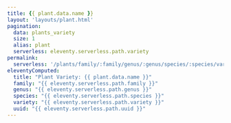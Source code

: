 ```yaml
---
title: {{ plant.data.name }}
layout: 'layouts/plant.html'
pagination:
  data: plants_variety
  size: 1
  alias: plant
  serverless: eleventy.serverless.path.variety
permalink:
  serverless: '/plants/family/:family/genus/:genus/species/:species/variety/:variety/uuid/:uuid/'
eleventyComputed:
  title: "Plant Variety: {{ plant.data.name }}"
  family: "{{ eleventy.serverless.path.family }}"
  genus: "{{ eleventy.serverless.path.genus }}"
  species: "{{ eleventy.serverless.path.species }}"
  variety: "{{ eleventy.serverless.path.variety }}"
  uuid: "{{ eleventy.serverless.path.uuid }}"
---
```

